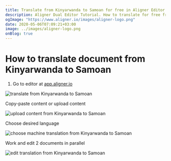 ```yaml
---
title: Translate from Kinyarwanda to Samoan for free in Aligner Editor
description: Aligner Dual Editor Tutorial. How to translate for free from Kinyarwanda to Samoan. Aligner is multilingual document management platform. 
ogImage: "https://www.aligner.io/images/aligner-logo.png"
date: 2020-05-06T07:09:21+03:00
image: ../images/aligner-logo.png
onBlog: true
---
```


# How to translate document from Kinyarwanda to Samoan

1. Go to editor at [app.aligner.io](https://app.aligner.io "Aligner App web page")

![translate from Kinyarwanda to Samoan](../aligner-blank-editor.png "translate from Kinyarwanda to Samoan")

Copy-paste content or upload content

![upload content from Kinyarwanda to Samoan](../aligner-uploaded-document.png "upload content from Kinyarwanda to Samoan")

Choose desired language

![choose machine translation from Kinyarwanda to Samoan](../aligner-language-dropdown.png "choose machine translation from Kinyarwanda to Samoan")

Work and edit 2 documents in parallel

![edit translation from Kinyarwanda to Samoan](../aligner-double-sitded-editor.png "edit translation from Kinyarwanda to Samoan")

